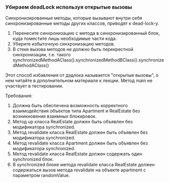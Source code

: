 
### Убираем deadLock используя открытые вызовы

Синхронизированные методы, которые вызывают внутри себя синхронизированные методы других классов, приводят к dead-lock-у.
1. Перенесите синхронизацию с метода в синхронизированный блок, куда поместите лишь необходимые части кода.
2. Уберите избыточную синхронизацию методов.
3. В стеке вызова методов не должно быть перекрестной синхронизации,
т.е. такого synchronizedMethodAClass().synchronizedMethodBClass().synchronizedMethodAClass()

Этот способ избавления от дэдлока называется &quot;открытые вызовы&quot;, о нем читайте в дополнительном материале к лекции.
Метод main не участвует в тестировании.


Требования:
1.	Должна быть обеспечена возможность корректного взаимодействия объектов типа Apartment и RealEstate без возникновения взаимных блокировок.
2.	Метод up класса RealEstate должен быть объявлен без модификатора synchronized.
3.	Метод revalidate класса RealEstate должен быть объявлен без модификатора synchronized.
4.	Метод revalidate класса Apartment должен быть объявлен без модификатора synchronized.
5.	Метод revalidate класса RealEstate должен содержать один synchronized блок.
6.	В synchronized блоке метода revalidate класса RealEstate должен содержаться вызов метода revalidate на объекте apartment с параметром randomValue.


